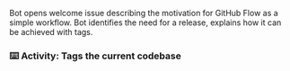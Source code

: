 Bot opens welcome issue describing the motivation for GitHub Flow as a simple workflow. Bot identifies the need for a release, explains how it can be achieved with tags.

### :keyboard: Activity: Tags the current codebase
